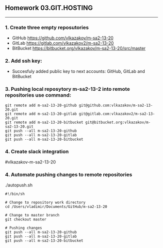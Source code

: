 ## Homework 03.GIT.HOSTING
***

### 1. Create three empty reposutories

   * GitHub https://github.com/vlkazakov/m-sa2-13-20
   * GitLab https://gitlab.com/vlkazakov2/m-sa2-13-20
   * BitBucket https://bitbucket.org/vlkazakov/m-sa2-13-20/src/master

### 2. Add ssh key:

   * Succesfuly added public key to next accounts: GitHub, GitLab and BitBucket

### 3. Pushing local reposytory m-sa2-13-2 into remote repositories use command:

   ``` 
   git remote add m-sa2-13-20-github git@github.com:vlkazakov/m-sa2-13-20.git 
   git remote add m-sa2-13-20-gitlab git@gitlab.com:vlkazakov2/m-sa2-13-20.git
   git remote add m-sa2-13-20-bitbucket git@bitbucket.org:vlkazakov/m-sa2-13-20.git
   git push --all m-sa2-13-20-github
   git push --all m-sa2-13-20-gitlab
   git push --all m-sa2-13-20-bitbucket
   ```

### 4. Create slack integration

   #vlkazakov-m-sa2-13-20 

### 4. Automate pushing changes to remote repositories

   ./autopush.sh

   ```
   #!/bin/sh

   # Change to repository work directory
   cd /Users/vladimir/Documents/GitHub/m-sa2-13-20

   # Change to master branch
   git checkout master

   # Pushing changes
   git push --all m-sa2-13-20-github
   git push --all m-sa2-13-20-gitlab
   git push --all m-sa2-13-20-bitbucket
   ```   

